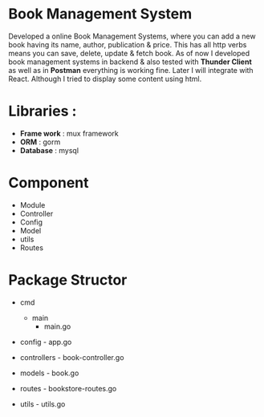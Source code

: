 # Book Management System
Developed a online Book Management Systems, where you can add a new book having its name, author, publication & price. This has all http verbs means you can save, delete, update & fetch book.
As of now I developed book management systems in backend & also tested with **Thunder Client** as well as in **Postman** everything is working fine. Later I will integrate with React.
Although I tried to display some content using html.

# Libraries :
- **Frame work** : mux framework
- **ORM** : gorm
- **Database** : mysql

# Component
- Module
- Controller
- Config
- Model
- utils
- Routes

# Package Structor
- cmd
    - main
         - main.go
     
- config
      - app.go
- controllers
      - book-controller.go
- models
      - book.go
- routes
      - bookstore-routes.go
- utils
      - utils.go
